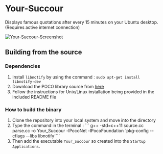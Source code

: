 # Your-Succour

Displays famous quotations after every 15 minutes on your Ubuntu desktop. (Requires active internet connection)

![Your-Succour-Screenshot](https://cloud.githubusercontent.com/assets/12946753/16707486/3eff8012-45ed-11e6-8452-a8a97edf4c4d.png)

## Building from the source

### Dependencies
1. Install ```libnotify``` by using the command : ```sudo apt-get install libnotify-dev```
2. Download the POCO library source from [here](http://pocoproject.org/releases/poco-1.7.3/poco-1.7.3.tar.gz)
3. Follow the instructions for Unix/Linux installation being provided in the included README file

### How to build the binary
1. Clone the repository into your local system and move into the directory
2. Type the command in the terminal : ``` g++ -std=c++11 source.cc parse.cc -o Your_Succour -lPocoNet -lPocoFoundation `pkg-config --cflags --libs libnotify````
3. Then add the executable ```Your_Succour``` so created into the ```Startup Applications```.



